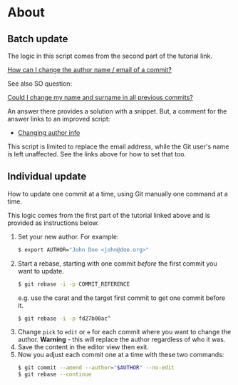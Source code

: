 # About


## Batch update

The logic in this script comes from the second part of the tutorial link.

[How can I change the author name / email of a commit?](https://www.git-tower.com/learn/git/faq/change-author-name-email)

See also SO question:

[Could I change my name and surname in all previous commits?](https://stackoverflow.com/questions/4493936/could-i-change-my-name-and-surname-in-all-previous-commits)

An answer there provides a solution with a snippet. But, a comment for the
answer links to an improved script:

- [Changing author info](https://help.github.com/articles/changing-author-info/)

This script is limited to replace the email address, while the Git user's name
is left unaffected. See the links above for how to set that too.


## Individual update

How to update one commit at a time, using Git manually one command at a time.

This logic comes from the first part of the tutorial linked above and is provided as
instructions below.

1. Set your new author. For example:
    ```sh
    $ export AUTHOR="John Doe <john@doe.org>"
    ```
1. Start a rebase, starting with one commit _before_ the first commit you want to update.
    ```sh
    $ git rebase -i -p COMMIT_REFERENCE
    ```
    e.g. use the carat and the target first commit to get one commit before it.
    ```sh
    $ git rebase -i -p fd27b00ac^
    ```
1. Change `pick` to `edit` or `e` for each commit where you want to change the author. **Warning** - this will replace the author regardless of who it was.
1. Save the content in the editor view then exit.
1. Now you adjust each commit one at a time with these two commands:
   ```sh
   $ git commit --amend --author="$AUTHOR" --no-edit
   $ git rebase --continue
   ```
